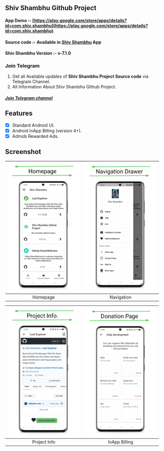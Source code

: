 ## Shiv Shambhu Github Project

#### App Demo :- [https://play.google.com/store/apps/details?id=com.shiv.shambhu](https://play.google.com/store/apps/details?id=com.shiv.shambhu)

#### Source code :- Available in [Shiv Shambhu](https://play.google.com/store/apps/details?id=com.shiv.shambhu) App
#### Shiv Shambhu Version :- v-7.1.0

### Join Telegram
1. Get all Available updates of **Shiv Shambhu Project Source code** via Telegram Channel.
2. All Information About Shiv Shambhu Github Project.
##### [Join Telegram channel](https://t.me/Shiv_Shambhu_Github)</br>



## Features
- [x] Standard Android UI.
- [x] Android InApp Billing (version 4+).
- [x] Admob Rewarded Ads.

## Screenshot

| <img src = "https://github.com/Shiv-Shambhu/Shiv-Shambhu-Project/blob/main/Image/Capture%202021-09-01%2012.29.28.jpg" width = "300"/> | <img src = "https://github.com/Shiv-Shambhu/Shiv-Shambhu-Project/blob/main/Image/Capture%202021-09-01%2012.30.38.jpg" width = "300"/>|
|:---:|:---:|
| Homepage | Navigation |

| <img src = "https://github.com/Shiv-Shambhu/Shiv-Shambhu-Project/blob/main/Image/Capture%202021-09-01%2012.31.13.jpg" width = "300"/> | <img src = "https://github.com/Shiv-Shambhu/Shiv-Shambhu-Project/blob/main/Image/Capture%202021-09-01%2012.31.41.jpg" width = "300"/>|
|:---:|:---:|
| Project Info | InApp Billing |
